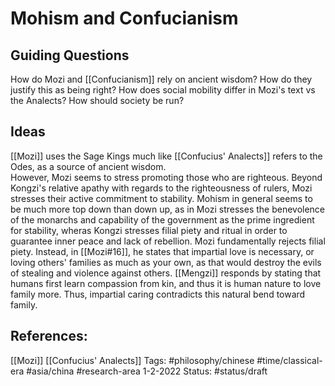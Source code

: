 # Mohism and Confucianism
## Guiding Questions
How do Mozi and [[Confucianism]] rely on ancient wisdom?  How do they justify this as being right?
How does social mobility differ in Mozi's text vs the Analects?  How should society be run?
## Ideas
[[Mozi]] uses the Sage Kings much like [[Confucius' Analects]] refers to the Odes, as a source of ancient wisdom.  
However, Mozi seems to stress promoting those who are righteous.  Beyond Kongzi's relative apathy with regards to the righteousness of rulers, Mozi stresses their active commitment to stability.  Mohism in general seems to be much more top down than down up, as in Mozi stresses the benevolence of the monarchs and capability of the government as the prime ingredient for stability, wheras Kongzi stresses filial piety and ritual in order to guarantee inner peace and lack of rebellion.
Mozi fundamentally rejects filial piety.  Instead, in [[Mozi#16]], he states that impartial love is necessary, or loving others' families as much as your own, as that would destroy the evils of stealing and violence against others.  [[Mengzi]] responds by stating that humans first learn compassion from kin, and thus it is human nature to love family more.  Thus, impartial caring contradicts this natural bend toward family.

## References:
[[Mozi]]
[[Confucius' Analects]]
Tags: #philosophy/chinese #time/classical-era #asia/china #research-area 
1-2-2022
Status: #status/draft